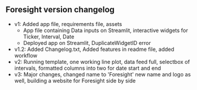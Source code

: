 
## Foresight version changelog
* v1: Added app file, requirements file, assets
  * App file containing Data inputs on Streamlit, interactive widgets for Ticker, Interval, Date
  * Deployed app on Streamlit, DuplicateWidgetID error 
* v1.2: Added Changelog.txt, Added features in readme file, added workflow
* v2: Running template, one working line plot, data feed full, selectbox of intervals, formatted columns into two for date start and end
* v3: Major changes, changed name to 'Foresight' new name and logo as well, building a website for Foresight side by side
